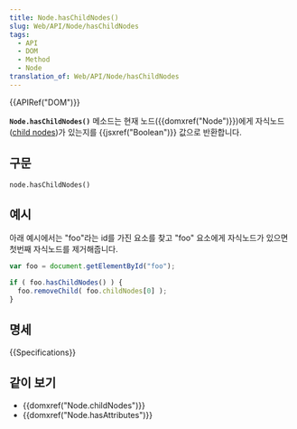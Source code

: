 ```yaml
---
title: Node.hasChildNodes()
slug: Web/API/Node/hasChildNodes
tags:
  - API
  - DOM
  - Method
  - Node
translation_of: Web/API/Node/hasChildNodes
---
```

{{APIRef("DOM")}}

**`Node.hasChildNodes()`** 메소드는 현재 노드({{domxref("Node")}})에게 자식노드([child nodes](/ko/docs/Web/API/Node.childNodes "DOM/Node.childNodes"))가 있는지를 {{jsxref("Boolean")}} 값으로 반환합니다.

## 구문

    node.hasChildNodes()

## 예시

아래 예시에서는 "foo"라는 id를 가진 요소를 찾고 "foo" 요소에게 자식노드가 있으면 첫번째 자식노드를 제거해줍니다.

```js
var foo = document.getElementById("foo");

if ( foo.hasChildNodes() ) {
  foo.removeChild( foo.childNodes[0] );
}
```

## 명세

{{Specifications}}

## 같이 보기

- {{domxref("Node.childNodes")}}
- {{domxref("Node.hasAttributes")}}

